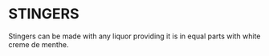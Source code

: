 # STINGERS

Stingers can be made with any liquor providing it is in equal parts with white creme de menthe.